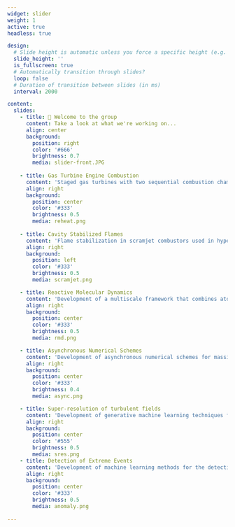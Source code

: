 ```yaml
---
widget: slider
weight: 1
active: true
headless: true

design:
  # Slide height is automatic unless you force a specific height (e.g. '400px')
  slide_height: ''
  is_fullscreen: true
  # Automatically transition through slides?
  loop: false
  # Duration of transition between slides (in ms)
  interval: 2000

content:
  slides:
    - title: 👋 Welcome to the group
      content: Take a look at what we're working on...
      align: center
      background:
        position: right
        color: '#666'
        brightness: 0.7
        media: slider-front.JPG
    
    - title: Gas Turbine Engine Combustion
      content: 'Staged gas turbines with two sequential combustion chambers are being developed for power generation for their ability to achieve low emissions within a wide operational range while conserving high thermal efficiency. A particular implementation of the sequential combustion concept is characterized by a reheat combustion stage downstream of a first premixed-type combustor. Hot exhaust gases from the first stage are mixed with fuel in a mixing section, which provides the inlet conditions for the second-stage reheat combustor. Direct numerical simulations (DNS) of flame stabilization regimes in the reheat burner, i.e. the combustor including the mixing section (duct-in-a-duct), at idealized conditions are performed using a detailed hydrogen-air mechanism. In particular, this project investigates the role of autoignition in flame stabilization under different stratified conditions of fuel-oxidizer mixture at the inlet. Results from the simulations show that the combustion occurs both due to auto-ignition as well as flame propagation. The auto-ignition mode occurs at and around the centerline of the combustor while flame propagation is stabilized at the recirculation zones near the corners. A typical realization of the flow field is shown in the figure. Chemical explosive mode analysis has been employed to quantify the contribution of auto-ignition to the combustion rate relative to flame propagation. The insights from this project are being used by Ansaldo Energia (a major gas turbine company), for the design their next generation gas turbine combustor.'
      align: right
      background:
        position: center
        color: '#333'
        brightness: 0.5
        media: reheat.png
    
    - title: Cavity Stabilized Flames
      content: 'Flame stabilization in scramjet combustors used in hypersonic flight is a challenge. At the relevant flight conditions that result in short residence times of the order of 0.1 ms, flame stabilization is often achieved using a cavity flame holder that recirculates hot products of combustion including radicals. In this study, we use massively parallel direct numerical simulations (DNS) to understand the stabilization of a lean ethylene-air premixed flame in the shear layer above a rectangular cavity and the interactions between the flame and the shear layer vorticity. We found that the flame stabilization is significantly affected by the shear flow dynamics between the main flow and the cavity flow, while the recirculation flow pattern within the cavity is dictated by its aspect ratio. Results also show that the recirculation zone transports necessary hot radicals such as OH from the downstream region to the stabilization point. The vorticity which is present mainly on the reactant side of the flame near the stabilization point, gets advected into the products downstream. This leads to an enhanced heat transfer from the flame to the wall, and affects the CO and OH oxidation. The finding suggests that a better cooling system needs to be provided in the design of a scramjet combustor to prevent thermal damages. The data from these simulations will be used to develop reduced order models necessary for engineering simulations. These insights are applicable to cavity-stabilized configurations for gas turbines as well'
      align: right
      background:
        position: left
        color: '#333'
        brightness: 0.5
        media: scramjet.png

    - title: Reactive Molecular Dynamics
      content: 'Development of a multiscale framework that combines atomistic simulations to analyze the chemical kinetics of fuel and then use this information in continuum scale simulations of reacting flow. The proposed framework would establish a chemical genome that could be employed to rapidly simulate various types of new chemical systems.'
      align: right
      background:
        position: center
        color: '#333'
        brightness: 0.5
        media: rmd.png

    - title: Asynchronous Numerical Schemes
      content: 'Development of asynchronous numerical schemes for massively parallel PDE solvers and investigation of their numerical and scaling properties compared to standard synchronous schemes'
      align: right
      background:
        position: center
        color: '#333'
        brightness: 0.4
        media: async.png

    - title: Super-resolution of turbulent fields
      content: 'Development of generative machine learning techniques for the reconstruction of intricate details in turbulent fields.'
      align: right
      background:
        position: center
        color: '#555'
        brightness: 0.5
        media: sres.png
    - title: Detection of Extreme Events
      content: 'Development of machine learning methods for the detection of anomalous or extreme events in scientific phenomena.'
      align: right
      background:
        position: center
        color: '#333'
        brightness: 0.5
        media: anomaly.png
      
---
```

